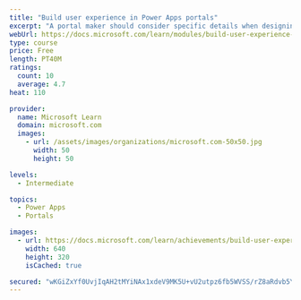 ```yaml
---
title: "Build user experience in Power Apps portals"
excerpt: "A portal maker should consider specific details when designing and building portals. Implementing a portal solution requires knowledge of the specific business requirements and needs of the customer. Along with being simplistic and well-designed, a successful portal should provide functionality in consideration of geographical location, language, and accessibility needs. Additionally, portal makers should ensure that portal metadata is backed up to source control and deployed to test and production environments in a consistent and structured way."
webUrl: https://docs.microsoft.com/learn/modules/build-user-experience-portals/
type: course
price: Free
length: PT40M
ratings:
  count: 10
  average: 4.7
heat: 110

provider:
  name: Microsoft Learn
  domain: microsoft.com
  images:
    - url: /assets/images/organizations/microsoft.com-50x50.jpg
      width: 50
      height: 50

levels:
  - Intermediate

topics:
  - Power Apps
  - Portals

images:
  - url: https://docs.microsoft.com/learn/achievements/build-user-experience-portals-social.png
    width: 640
    height: 320
    isCached: true

secured: "wKGiZxYf0UvjIqAH2tMYiNAx1xdeV9MK5U+vU2utpz6fb5WVSS/rZ8aRdvb5YwuxfGslA3KEwxlXJyf2bLq87fSECnITkfpHM2QBGQ+ulEd+egmutRGy/FEH8tU7vIvwEBe+bZ0DjF6aWd3cni7KT9EIu+gyVJNXkE09GPcufGGAL2GUkeFg7KEh3JM9ZQ3+4T28oLH92TY5/JIi5ifT23+fst3jTqlAUehVFSnDvIvFJpcyIKVxmpqXyAD8vcd9SoI5PHF1pb/WwS/gAbkrSO21UK+MkX5FThsR3qoLq07Be7YrQjT5iW9qAWEzjTNGVWvxMtpCARhM/OF33f9ZAf5qPcTqJlxC13E8kDtXXBb93j2H9e5RqvjXbU+vEW+pHZtX9XoXBseuqM8z9rQqR3n1WoX00QArz3WuKCPYz7A=;dg0bQuTgSYGjYYb1mWF93g=="
---
```


